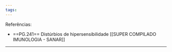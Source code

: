 ```yaml
---
tags:
---
```

Referências: 
* ==PG.241== Distúrbios de hipersensibilidade [[SUPER COMPILADO IMUNOLOGIA - SANAR]]

---




[^1]: 
[^2]: 